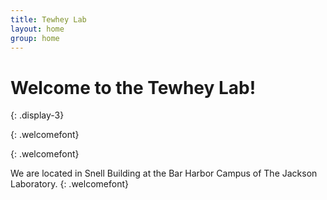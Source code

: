 ```yaml
---
title: Tewhey Lab
layout: home
group: home
---
```


# Welcome to the Tewhey Lab!
{: .display-3}


{: .welcomefont}


{: .welcomefont}

We are located in Snell Building at the Bar Harbor Campus of The Jackson Laboratory.
{: .welcomefont}
